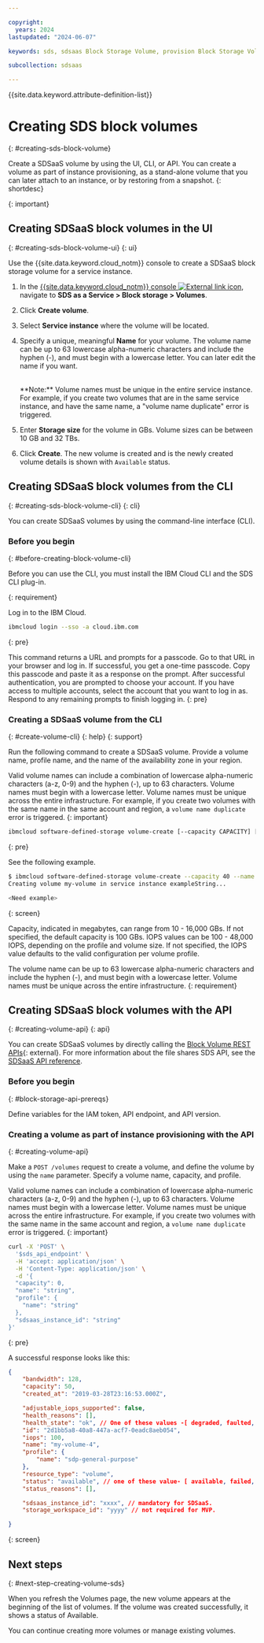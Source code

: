 ```yaml
---

copyright:
  years: 2024
lastupdated: "2024-06-07"

keywords: sds, sdsaas Block Storage Volume, provision Block Storage Volume for sdsaas,

subcollection: sdsaas

---
```


{{site.data.keyword.attribute-definition-list}}

# Creating SDS block volumes
{: #creating-sds-block-volume}

Create a SDSaaS volume by using the UI, CLI, or API. You can create a volume as part of instance provisioning, as a stand-alone volume that you can later attach to an instance, or by restoring from a snapshot.
{: shortdesc}


{: important}

## Creating SDSaaS block volumes in the UI
{: #creating-sds-block-volume-ui}
{: ui}

Use the {{site.data.keyword.cloud_notm}} console to create a SDSaaS block storage volume for a service instance.

1. In the [{{site.data.keyword.cloud_notm}} console ![External link icon](../icons/launch-glyph.svg "External link icon")](https://{DomainName}/sds), navigate to **SDS as a Service > Block storage > Volumes**.
2. Click **Create volume**.
3. Select **Service instance** where the volume will be located.
4. Specify a unique, meaningful **Name** for your volume. The volume name can be up to 63 lowercase alpha-numeric characters and include the hyphen (-), and must begin with a lowercase letter. You can later edit the name if you want.

    <br>
    **Note:** Volume names must be unique in the entire service instance. For example, if you create two volumes that are in the same service instance, and have the same name, a "volume name duplicate" error is triggered. </br>
5. Enter **Storage size** for the volume in GBs. Volume sizes can be between 10 GB and 32 TBs.
6. Click **Create**. The new volume is created and is the newly created volume details is shown with `Available` status.


## Creating SDSaaS block volumes from the CLI
{: #creating-sds-block-volume-cli}
{: cli}

You can create SDSaaS volumes by using the command-line interface (CLI).

### Before you begin
{: #before-creating-block-volume-cli}

Before you can use the CLI, you must install the IBM Cloud CLI and the SDS CLI plug-in.


{: requirement}

Log in to the IBM Cloud.

```sh
ibmcloud login --sso -a cloud.ibm.com
```
{: pre}

This command returns a URL and prompts for a passcode. Go to that URL in your browser and log in. If successful, you get a one-time passcode. Copy this passcode and paste it as a response on the prompt. After successful authentication, you are prompted to choose your account. If you have access to multiple accounts, select the account that you want to log in as. Respond to any remaining prompts to finish logging in.
{: pre}

### Creating a SDSaaS volume from the CLI
{: #create-volume-cli}
{: help}
{: support}

Run the following command to create a SDSaaS volume. Provide a volume name, profile name, and the name of the availability zone in your region.



Valid volume names can include a combination of lowercase alpha-numeric characters (a-z, 0-9) and the hyphen (-), up to 63 characters. Volume names must begin with a lowercase letter. Volume names must be unique across the entire infrastructure. For example, if you create two volumes with the same name in the same account and region, a `volume name duplicate` error is triggered.
{: important}

```sh
ibmcloud software-defined-storage volume-create [--capacity CAPACITY] [--name NAME] [--sdsaas-instance-id SDSAAS-INSTANCE-ID] [--hostnqnstring HOSTNQNSTRING]
```
{: pre}

See the following example.

```bash
$ ibmcloud software-defined-storage volume-create --capacity 40 --name my-volume --sdsaas-instance-id exampleString --hostnqnstring exampleString
Creating volume my-volume in service instance exampleString...

<Need example>

```
{: screen}

Capacity, indicated in megabytes, can range from 10 - 16,000 GBs. If not specified, the default capacity is 100 GBs. IOPS values can be 100 - 48,000 IOPS, depending on the profile and volume size. If not specified, the IOPS value defaults to the valid configuration per volume profile.

The volume name can be up to 63 lowercase alpha-numeric characters and include the hyphen (-), and must begin with a lowercase letter. Volume names must be unique across the entire infrastructure.
{: requirement}


## Creating SDSaaS block volumes with the API
{: #creating-volume-api}
{: api}

You can create SDSaaS volumes by directly calling the [Block Volume REST APIs](/apidocs/sdsaas){: external}. For more information about the file shares SDS API, see the [SDSaaS API reference](/apidocs/sdsaas).

### Before you begin
{: #block-storage-api-prereqs}

Define variables for the IAM token, API endpoint, and API version.

### Creating a volume as part of instance provisioning with the API
{: #creating-volume-api}

Make a `POST /volumes` request to create a volume, and define the volume by using the `name` parameter. Specify a volume name, capacity, and profile.

Valid volume names can include a combination of lowercase alpha-numeric characters (a-z, 0-9) and the hyphen (-), up to 63 characters. Volume names must begin with a lowercase letter. Volume names must be unique across the entire infrastructure. For example, if you create two volumes with the same name in the same account and region, a `volume name duplicate` error is triggered.
{: important}


```sh
curl -X 'POST' \
  '$sds_api_endpoint' \
  -H 'accept: application/json' \
  -H 'Content-Type: application/json' \
  -d '{
  "capacity": 0,
  "name": "string",
  "profile": {
    "name": "string"
  },
  "sdsaas_instance_id": "string"
}'

```
{: pre}

A successful response looks like this:

```json
{
    "bandwidth": 128,
    "capacity": 50,
    "created_at": "2019-03-28T23:16:53.000Z",

    "adjustable_iops_supported": false,
    "health_reasons": [],
    "health_state": "ok", // One of these values -[ degraded, faulted, inapplicable, ok ]
    "id": "2d1bb5a8-40a8-447a-acf7-0eadc8aeb054",
    "iops": 100,
    "name": "my-volume-4",
    "profile": {
        "name": "sdp-general-purpose"
    },
    "resource_type": "volume",
    "status": "available", // one of these value- [ available, failed, pending, pending_deletion, unusable, updating ]
    "status_reasons": [],

    "sdsaas_instance_id": "xxxx", // mandatory for SDSaaS.
    "storage_workspace_id": "yyyy" // not required for MVP.

}
```
{: screen}




## Next steps
{: #next-step-creating-volume-sds}

When you refresh the Volumes page, the new volume appears at the beginning of the list of volumes. If the volume was created successfully, it shows a status of Available.

You can continue creating more volumes or manage existing volumes.


